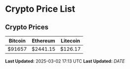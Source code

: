 # Crypto Price List

## Crypto Prices
| Bitcoin | Ethereum | Litecoin |
| ------- | -------- | -------- |
| $91657 | $2441.15 | $126.17 |
**Last Updated:** 2025-03-02 17:13 UTC
**Last Updated:** $DATE$
